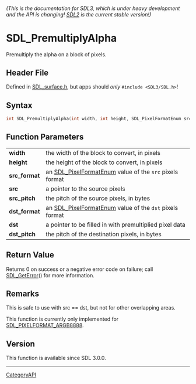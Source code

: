 ###### (This is the documentation for SDL3, which is under heavy development and the API is changing! [SDL2](https://wiki.libsdl.org/SDL2/) is the current stable version!)
# SDL_PremultiplyAlpha

Premultiply the alpha on a block of pixels.

## Header File

Defined in [SDL_surface.h](https://github.com/libsdl-org/SDL/blob/main/include/SDL3/SDL_surface.h), but apps should _only_ `#include <SDL3/SDL.h>`!

## Syntax

```c
int SDL_PremultiplyAlpha(int width, int height, SDL_PixelFormatEnum src_format, const void *src, int src_pitch, SDL_PixelFormatEnum dst_format, void *dst, int dst_pitch);

```

## Function Parameters

|                    |                                                                                |
| ------------------ | ------------------------------------------------------------------------------ |
| **width**          | the width of the block to convert, in pixels                                   |
| **height**         | the height of the block to convert, in pixels                                  |
| **src_format**     | an [SDL_PixelFormatEnum](SDL_PixelFormatEnum) value of the `src` pixels format |
| **src**            | a pointer to the source pixels                                                 |
| **src_pitch**      | the pitch of the source pixels, in bytes                                       |
| **dst_format**     | an [SDL_PixelFormatEnum](SDL_PixelFormatEnum) value of the `dst` pixels format |
| **dst**            | a pointer to be filled in with premultiplied pixel data                        |
| **dst_pitch**      | the pitch of the destination pixels, in bytes                                  |

## Return Value

Returns 0 on success or a negative error code on failure; call
[SDL_GetError](SDL_GetError)() for more information.

## Remarks

This is safe to use with src == dst, but not for other overlapping areas.

This function is currently only implemented for
[SDL_PIXELFORMAT_ARGB8888](SDL_PIXELFORMAT_ARGB8888).

## Version

This function is available since SDL 3.0.0.

----
[CategoryAPI](CategoryAPI)

